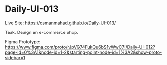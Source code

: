 # Daily-UI-013

Live Site: https://osmanmahad.github.io/Daily-UI-013/

Task: Design an e-commerce shop.

Figma Prototype: https://www.figma.com/proto/rJpVG74FukQu6bS1vWwC7I/Daily-UI-012?page-id=0%3A1&node-id=1-2&starting-point-node-id=1%3A2&show-proto-sidebar=1

